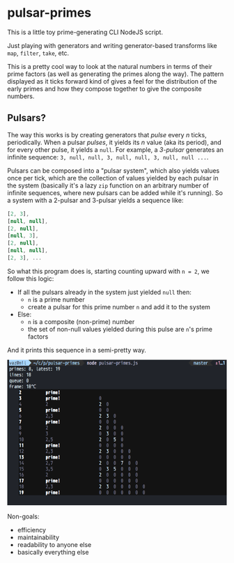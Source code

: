 # pulsar-primes

This is a little toy prime-generating CLI NodeJS script.

Just playing with generators and writing generator-based transforms like `map`, `filter`, `take`, etc.

This is a pretty cool way to look at the natural numbers in terms of their prime factors (as well as generating the primes along the way). The pattern displayed as it ticks forward kind of gives a feel for the distribution of the early primes and how they compose together to give the composite numbers.

## Pulsars?

The way this works is by creating generators that *pulse* every *n* ticks, periodically. When a pulsar *pulses*, it yields its *n* value (aka its period), and for every other pulse, it yields a `null`. For example, a *3-pulsar* generates an infinite sequence: `3, null, null, 3, null, null, 3, null, null ...`.

Pulsars can be composed into a "pulsar system", which also yields values once per tick, which are the collection of values yielded by each pulsar in the system (basically it's a lazy `zip` function on an arbitrary number of infinite sequences, where new pulsars can be added while it's running). So a system with a 2-pulsar and 3-pulsar yields a sequence like:

```javascript
[2, 3],
[null, null],
[2, null],
[null, 3],
[2, null],
[null, null],
[2, 3], ...
```

So what this program does is, starting counting upward with `n = 2`, we follow this logic:

- If all the pulsars already in the system just yielded `null` then:
  - `n` is a prime number
  - create a pulsar for this prime number `n` and add it to the system
- Else:
  - `n` is a composite (non-prime) number
  - the set of non-null values yielded during this pulse are `n`'s prime factors

And it prints this sequence in a semi-pretty way.

![Screenshot](./doc/screenshot.png)

Non-goals:

- efficiency
- maintainability
- readability to anyone else
- basically everything else


